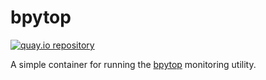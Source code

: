 # bpytop

[![quay.io repository](https://img.shields.io/badge/updated-2022--06--05-green)](https://quay.io/repository/miabbott/bpytop)

A simple container for running the [bpytop](https://github.com/aristocratos/bpytop) monitoring utility.